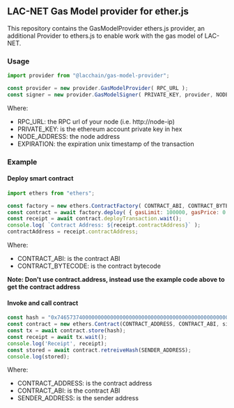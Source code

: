 ## LAC-NET Gas Model provider for ether.js

This repository contains the GasModelProvider ethers.js provider, an additional Provider to ethers.js to enable work with the gas model of LAC-NET.

### Usage
``` javascript
import provider from "@lacchain/gas-model-provider";

const provider = new provider.GasModelProvider( RPC_URL );
const signer = new provider.GasModelSigner( PRIVATE_KEY, provider, NODE_ADDRESS, EXPIRATION );
```

Where:
 - RPC_URL: the RPC url of your node (i.e. http://node-ip)
 - PRIVATE_KEY: is the ethereum account private key in hex
 - NODE_ADDRESS: the node address 
 - EXPIRATION: the expiration unix timestamp of the transaction

### Example

#### Deploy smart contract

``` javascript
import ethers from "ethers";

const factory = new ethers.ContractFactory( CONTRACT_ABI, CONTRACT_BYTECODE, signer )
const contract = await factory.deploy( { gasLimit: 100000, gasPrice: 0 } )
const receipt = await contract.deployTransaction.wait();
console.log( `Contract Address: ${receipt.contractAddress}` );
contractAddress = receipt.contractAddress;
```

Where:
 - CONTRACT_ABI: is the contract ABI
 - CONTRACT_BYTECODE: is the contract bytecode

**Note: Don't use contract.address, instead use the example code above to get the contract address**

#### Invoke and call contract

``` javascript
const hash = "0x7465737400000000000000000000000000000000000000000000000000000000";
const contract = new ethers.Contract(CONTRACT_ADDRESS, CONTRACT_ABI, signer);
const tx = await contract.store(hash);
const receipt = await tx.wait();
console.log('Receipt', receipt);
const stored = await contract.retreiveHash(SENDER_ADDRESS);
console.log(stored);
```

Where:
- CONTRACT_ADDRESS: is the contract address
- CONTRACT_ABI: is the contract ABI
- SENDER_ADDRESS: is the sender address
